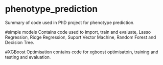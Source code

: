 # phenotype_prediction

Summary of code used in PhD  project for phenotype prediction.
 
 
 #simple models
 Contains code used to import, train and evaluate, Lasso Regression, Ridge Regression, Suport Vector Machine, Random Forest and Decision Tree. 
 
 #XGBoost Optimisation
 contains code for xgboost optimisatoin, training and testing and evaluation.
